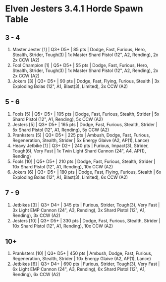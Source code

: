 # Elven Jesters 3.4.1 Horde Spawn Table

## 3 - 4

1. Master Jester [1] | Q3+ D5+ | 85 pts | Dodge, Fast, Furious, Hero, Stealth, Strider, Tough(3) | 1x Master Shard Pistol (12", A2, Rending), 2x 2x CCW (A2)
1. Fool Champion [1] | Q5+ D5+ | 55 pts | Dodge, Fast, Furious, Hero, Stealth, Strider, Tough(3) | 1x Master Shard Pistol (12", A2, Rending), 2x 2x CCW (A2)
1. Jokers [3] | Q3+ D5+ | 90 pts | Dodge, Fast, Flying, Furious, Stealth | 3x Exploding Bolas (12", A1, Blast(3), Limited), 3x CCW (A2)

## 5 - 6

1. Fools [5] | Q5+ D5+ | 105 pts | Dodge, Fast, Furious, Stealth, Strider | 5x Shard Pistol (12", A1, Rending), 5x CCW (A2)
1. Jesters [5] | Q3+ D5+ | 165 pts | Dodge, Fast, Furious, Stealth, Strider | 5x Shard Pistol (12", A1, Rending), 5x CCW (A2)
1. Pranksters [5] | Q3+ D5+ | 225 pts | Ambush, Dodge, Fast, Furious, Regeneration, Stealth, Strider | 5x Energy Glaive (A2, AP(1), Lance)
1. Heavy Jetbike [1] | Q3+ D2+ | 240 pts | Furious, Impact(3), Strider, Tough(6), Very Fast | 1x Twin Light Shard Cannon (24", A4, AP(1), Rending)
1. Fools [10] | Q5+ D5+ | 210 pts | Dodge, Fast, Furious, Stealth, Strider | 10x Shard Pistol (12", A1, Rending), 10x CCW (A2)
1. Jokers [6] | Q3+ D5+ | 180 pts | Dodge, Fast, Flying, Furious, Stealth | 6x Exploding Bolas (12", A1, Blast(3), Limited), 6x CCW (A2)

## 7 - 9

1. Jetbikes [3] | Q3+ D4+ | 345 pts | Furious, Strider, Tough(3), Very Fast | 3x Light EMP Cannon (24", A3, Rending), 3x Shard Pistol (12", A1, Rending), 3x CCW (A2)
1. Jesters [10] | Q3+ D5+ | 330 pts | Dodge, Fast, Furious, Stealth, Strider | 10x Shard Pistol (12", A1, Rending), 10x CCW (A2)

## 10+

1. Pranksters [10] | Q3+ D5+ | 450 pts | Ambush, Dodge, Fast, Furious, Regeneration, Stealth, Strider | 10x Energy Glaive (A2, AP(1), Lance)
1. Jetbikes [6] | Q3+ D4+ | 690 pts | Furious, Strider, Tough(3), Very Fast | 6x Light EMP Cannon (24", A3, Rending), 6x Shard Pistol (12", A1, Rending), 6x CCW (A2)